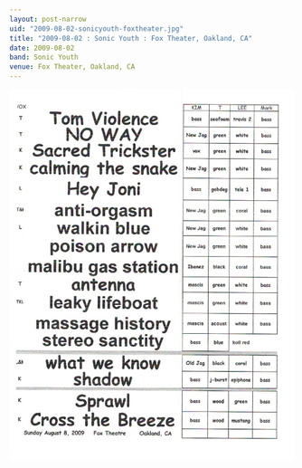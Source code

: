 ```yaml
---
layout: post-narrow
uid: "2009-08-02-sonicyouth-foxtheater.jpg"
title: "2009-08-02 : Sonic Youth : Fox Theater, Oakland, CA"
date: 2009-08-02
band: Sonic Youth
venue: Fox Theater, Oakland, CA
---
```


<div class="showcase">
  <img src="/img/2009/08/20090802-SonicYouth-FoxTheater.jpg" alt="2009-08-02-sonicyouth-foxtheater.jpg">
</div>
